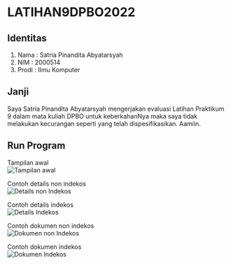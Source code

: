 # LATIHAN9DPBO2022

## Identitas
1. Nama : Satria Pinandita Abyatarsyah
2. NIM : 2000514
3. Prodi : Ilmu Komputer

## Janji
Saya Satria Pinandita Abyatarsyah mengerjakan evaluasi Latihan Praktikum 9 dalam mata kuliah DPBO untuk keberkahanNya maka saya tidak melakukan kecurangan seperti yang telah dispesifikasikan. Aamiin.

## Run Program
Tampilan awal \
![Tampilan awal](https://user-images.githubusercontent.com/99194983/163855501-12f60b1e-8c0c-45bf-8a52-2129309051f2.png)

Contoh details non indekos \
![Details non Indekos](https://user-images.githubusercontent.com/99194983/163855563-f6f4dc4c-5985-46b4-b4a8-e4797c26e6be.png)

Contoh details indekos \
![Details Indekos](https://user-images.githubusercontent.com/99194983/163855571-8906e36e-d114-4b43-bb74-c3c5f7588472.png)

Contoh dokumen non indekos \
![Dokumen non Indekos](https://user-images.githubusercontent.com/99194983/163855516-601d8de8-b967-41cc-a2c3-853c33eac617.png)

Contoh dokumen indekos \
![Dokumen Indekos](https://user-images.githubusercontent.com/99194983/163855605-3d7c3fb1-bfde-435f-8406-9af26ac2d259.png)
